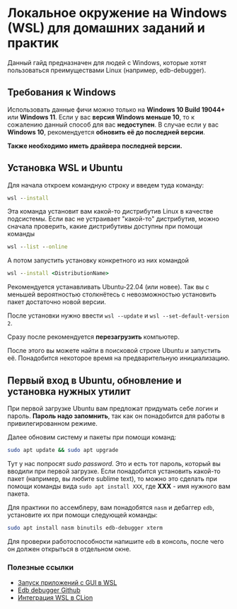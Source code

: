 # Локальное окружение на Windows (WSL) для домашних заданий и практик

Данный гайд предназначен для людей с Windows, которые хотят пользоваться преимуществами Linux (например, edb-debugger).

## Требования к Windows

Использовать данные фичи можно только на **Windows 10 Build 19044+** или **Windows 11**.
Если у вас **версия Windows меньше 10**, то к сожалению данный способ для вас **недоступен**.
В случае если у вас **Windows 10**, рекомендуется **обновить её до последней версии**.

**Также необходимо иметь драйвера последней версии.**

## Установка WSL и Ubuntu

Для начала откроем командную строку и введем туда команду:

```cmd
wsl --install
```

Эта команда установит вам какой-то дистрибутив Linux в качестве подсистемы. Если вас не устраивает "какой-то" дистрибутив, можно сначала проверить, какие дистрибутивы доступны при помощи команды

```cmd
wsl --list --online
```

А потом запустить установку конкретного из них командой

```cmd
wsl --install <DistributionName>
```

Рекомендуется устанавливать Ubuntu-22.04 (или новее). Так вы с меньшей вероятностью столкнётесь с невозможностью установить пакет достаточно новой версии.

После установки нужно ввести `wsl --update` и `wsl --set-default-version 2`.

Сразу после рекомендуется **перезагрузить** компьютер.

После этого вы можете найти в поисковой строке Ubuntu и запустить её. Понадобится некоторое время на предварительную инициализацию.

## Первый вход в Ubuntu, обновление и установка нужных утилит

При первой загрузке Ubuntu вам предложат придумать себе логин и пароль.
**Пароль надо запомнить**, так как он понадобится для работы в привилегированном режиме.

Далее обновим систему и пакеты при помощи команд:

```bash
sudo apt update && sudo apt upgrade
```

Тут у нас попросят *sudo password*. Это и есть тот пароль, который вы вводили при первой загрузке.
Если понадобится установить какой-то пакет (например, вы любите sublime text), то можно это сделать при помощи команды вида `sudo apt install XXX`, где **XXX** - имя нужного вам пакета.

Для практики по ассемблеру, вам понадобятся `nasm` и дебаггер `edb`, установите их при помощи следующей команды:
```bash
sudo apt install nasm binutils edb-debugger xterm
```

Для проверки работоспособности напишите `edb` в консоль, после чего он должен открыться в отдельном окне.

### Полезные ссылки

- [Запуск приложений с GUI в WSL](https://learn.microsoft.com/ru-ru/windows/wsl/tutorials/gui-apps)
- [Edb debugger Github](https://github.com/eteran/edb-debugger)
- [Интеграция WSL в CLion](https://www.jetbrains.com/help/clion/how-to-use-wsl-development-environment-in-product.html)
